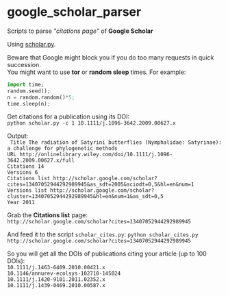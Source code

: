 google_scholar_parser
====================

Scripts to parse *"citations page"* of **Google Scholar**  

Using [scholar.py](http://www.icir.org/christian/scholar.html).  

Beware that Google might block you if you do too many requests in quick succession.   
You might want to use **tor** or **random sleep** times. For example:

```python
import time;  
random.seed();  
n = random.random()*5;  
time.sleep(n);  
```  

Get citations for a publication using its DOI:  
`python scholar.py -c 1 10.1111/j.1096-3642.2009.00627.x`

Output:   
        ` Title The radiation of Satyrini butterflies (Nymphalidae: Satyrinae): a challenge for phylogenetic methods`  
           `URL http://onlinelibrary.wiley.com/doi/10.1111/j.1096-3642.2009.00627.x/full`  
     `Citations 14`  
      `Versions 6`  
`Citations list http://scholar.google.com/scholar?cites=13407052944292989945&as_sdt=2005&sciodt=0,5&hl=en&num=1`  
 `Versions list http://scholar.google.com/scholar?cluster=13407052944292989945&hl=en&num=1&as_sdt=0,5`  
          `Year 2011`   

Grab the **Citations list** page:  
`http://scholar.google.com/scholar?cites=13407052944292989945`

And feed it to the script `scholar_cites.py`:
`python scholar_cites.py http://scholar.google.com/scholar?cites=13407052944292989945`

So you will get all the DOIs of publications citing your article (up to 100 DOIs):  
`10.1111/j.1463-6409.2010.00421.x`  
`10.1146/annurev-ecolsys-102710-145024`  
`10.1111/j.1420-9101.2011.02352.x`  
`10.1111/j.1439-0469.2010.00587.x`
